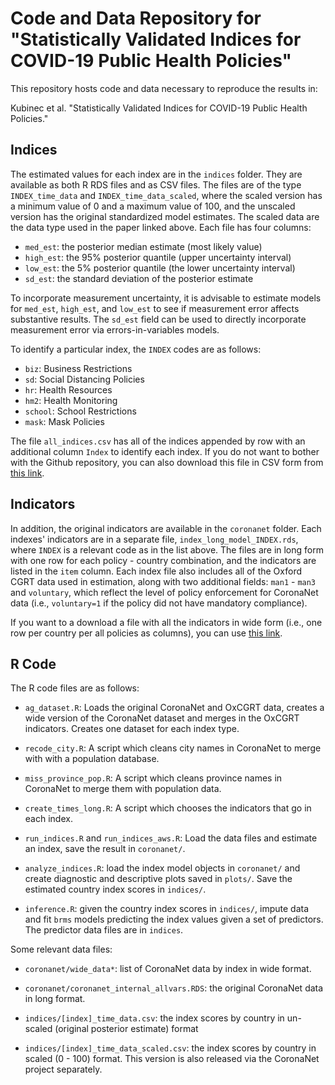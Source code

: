 # Code and Data Repository for "Statistically Validated Indices for COVID-19 Public Health Policies"

This repository hosts code and data necessary to reproduce the results in:

Kubinec et al. "Statistically Validated Indices for COVID-19 Public Health Policies."

## Indices

The estimated values for each index are in the `indices` folder. They are available as both R RDS files and as CSV files. The files are of the type `INDEX_time_data` and `INDEX_time_data_scaled`, where the scaled version has a minimum value of 0 and a maximum value of 100, and the unscaled version has the original standardized model estimates. The scaled data are the data type used in the paper linked above. Each file has four columns:

-   `med_est`: the posterior median estimate (most likely value)
-   `high_est`: the 95% posterior quantile (upper uncertainty interval)
-   `low_est`: the 5% posterior quantile (the lower uncertainty interval)
-   `sd_est`: the standard deviation of the posterior estimate

To incorporate measurement uncertainty, it is advisable to estimate models for `med_est`, `high_est`, and `low_est` to see if measurement error affects substantive results. The `sd_est` field can be used to directly incorporate measurement error via errors-in-variables models.

To identify a particular index, the `INDEX` codes are as follows:

-   `biz`: Business Restrictions
-   `sd`: Social Distancing Policies
-   `hr`: Health Resources
-   `hm2`: Health Monitoring
-   `school`: School Restrictions
-   `mask`: Mask Policies

The file `all_indices.csv` has all of the indices appended by row with an additional column `Index` to identify each index. If you do not want to bother with the Github repository, you can also download this file in CSV form from [this link]().

## Indicators

In addition, the original indicators are available in the `coronanet` folder. Each indexes' indicators are in a separate file, `index_long_model_INDEX.rds`, where `INDEX` is a relevant code as in the list above. The files are in long form with one row for each policy - country combination, and the indicators are listed in the `item` column. Each index file also includes all of the Oxford CGRT data used in estimation, along with two additional fields: `man1` - `man3` and `voluntary`, which reflect the level of policy enforcement for CoronaNet data (i.e., `voluntary=1` if the policy did not have mandatory compliance).

If you want to a download a file with all the indicators in wide form (i.e., one row per country per all policies as columns), you can use [this link](https://drive.google.com/uc?id=1lorcowHNnF0Vl6pxBjMdjTC4yPhHBLJI&export=download).

## R Code

The R code files are as follows:

-   `ag_dataset.R`: Loads the original CoronaNet and OxCGRT data, creates a wide version of the CoronaNet dataset and merges in the OxCGRT indicators. Creates one dataset for each index type.

-   `recode_city.R`: A script which cleans city names in CoronaNet to merge with with a population database.

-   `miss_province_pop.R`: A script which cleans province names in CoronaNet to merge them with population data.

-   `create_times_long.R`: A script which chooses the indicators that go in each index.

-   `run_indices.R` and `run_indices_aws.R`: Load the data files and estimate an index, save the result in `coronanet/`.

-   `analyze_indices.R`: load the index model objects in `coronanet/` and create diagnostic and descriptive plots saved in `plots/`. Save the estimated country index scores in `indices/`.

-   `inference.R`: given the country index scores in `indices/`, impute data and fit `brms` models predicting the index values given a set of predictors. The predictor data files are in `indices`.

Some relevant data files:

-   `coronanet/wide_data*`: list of CoronaNet data by index in wide format.

-   `coronanet/coronanet_internal_allvars.RDS`: the original CoronaNet data in long format.

-   `indices/[index]_time_data.csv`: the index scores by country in un-scaled (original posterior estimate) format

-   `indices/[index]_time_data_scaled.csv`: the index scores by country in scaled (0 - 100) format. This version is also released via the CoronaNet project separately.
